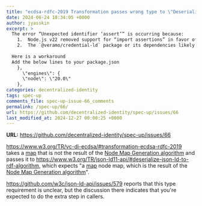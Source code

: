 ```yaml
---
title: "ecdsa-rdfc-2019 Transformation passes wrong type to \"Deserialize JSON-LD\""
date: 2024-06-24 18:34:05 +0000
author: jyasskin
excerpt: >
  The error “Unexpected identifier ‘assert’” is occurring because:
  	1.	Node.js v22 removed support for “import assertions” in favor of “import attributes”.
  	2.	The `@veramo/credential-ld` package or its dependencies likely uses the older “import assertions” syntax.
  
  Here is a workaround
  Add the below lines to your package.json
    },
      \"engines\": {
      \"node\": \"20.0\"
    },
categories: decentralized-identity
tags: spec-up
comments_file: spec-up-issue-66_comments
permalink: /spec-up/66/
url: https://github.com/decentralized-identity/spec-up/issues/66
last_modified_at: 2024-12-27 00:00:25 +0000
---
```



**URL:** https://github.com/decentralized-identity/spec-up/issues/66

https://www.w3.org/TR/vc-di-ecdsa/#transformation-ecdsa-rdfc-2019 takes a [map](https://infra.spec.whatwg.org/#ordered-map) that is not the result of the [Node Map Generation algorithm](https://www.w3.org/TR/json-ld11-api/#node-map-generation) and passes it to https://www.w3.org/TR/json-ld11-api/#deserialize-json-ld-to-rdf-algorithm, which expects "a [map](https://infra.spec.whatwg.org/#ordered-map) node map, which is the result of the [Node Map Generation algorithm](https://www.w3.org/TR/json-ld11-api/#node-map-generation)".

https://github.com/w3c/json-ld-api/issues/579 reports that this type requirement is unclear, but the discussion there indicates that you're expected to do the extra step in callers.